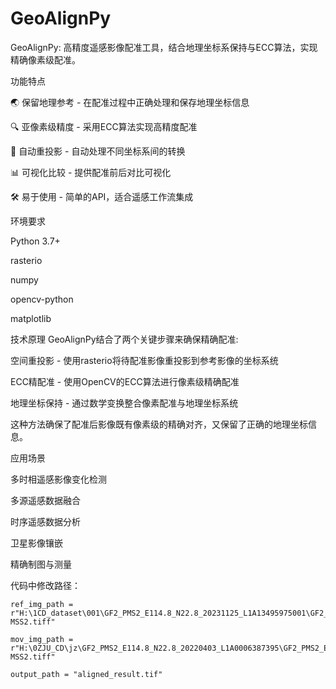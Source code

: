 # GeoAlignPy
GeoAlignPy: 高精度遥感影像配准工具，结合地理坐标系保持与ECC算法，实现精确像素级配准。

功能特点

🌏 保留地理参考 - 在配准过程中正确处理和保存地理坐标信息

🔍 亚像素级精度 - 采用ECC算法实现高精度配准

🔄 自动重投影 - 自动处理不同坐标系间的转换

📊 可视化比较 - 提供配准前后对比可视化

🛠️ 易于使用 - 简单的API，适合遥感工作流集成


环境要求

Python 3.7+

rasterio

numpy

opencv-python

matplotlib


技术原理
GeoAlignPy结合了两个关键步骤来确保精确配准:

空间重投影 - 使用rasterio将待配准影像重投影到参考影像的坐标系统

ECC精配准 - 使用OpenCV的ECC算法进行像素级精确配准

地理坐标保持 - 通过数学变换整合像素配准与地理坐标系统


这种方法确保了配准后影像既有像素级的精确对齐，又保留了正确的地理坐标信息。

应用场景

多时相遥感影像变化检测

多源遥感数据融合

时序遥感数据分析

卫星影像镶嵌

精确制图与测量


代码中修改路径：
    
    ref_img_path = r"H:\1CD_dataset\001\GF2_PMS2_E114.8_N22.8_20231125_L1A13495975001\GF2_PMS2_E114.8_N22.8_20231125_L1A13495975001-MSS2.tiff"
    
    mov_img_path = r"H:\0ZJU_CD\jz\GF2_PMS2_E114.8_N22.8_20220403_L1A0006387395\GF2_PMS2_E114.8_N22.8_20220403_L1A0006387395-MSS2.tiff"
    
    output_path = "aligned_result.tif"
    

